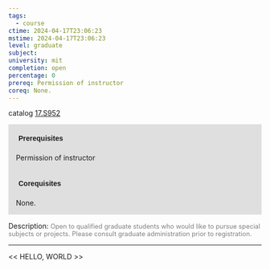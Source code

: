 ```yaml
---
tags:
  - course
ctime: 2024-04-17T23:06:23
mstime: 2024-04-17T23:06:23
level: graduate
subject: 
university: mit
completion: open
percentage: 0
prereq: Permission of instructor
coreq: None.
---
```


catalog [17.S952](http://student.mit.edu/catalog/m17b.html#17.S952)

<span style="display: block; padding: 15px; background-color: rgb(100, 100, 100, 0.2);"><font id="m_prereq1669_0" style="display: block; font-family: Arial, sans-serif; font-weight: bold; padding: 5px">Prerequisites</font><br><span id="prereq1669_0">Permission of instructor</span></span>
<span style="display: block; padding: 15px; background-color: rgb(100, 100, 100, 0.2);"><font id="m_coreq1669_0" style="display: block; font-family: Arial, sans-serif; font-weight: bold; padding: 5px">Corequisites</font><br><span id="coreq1669_0">None.</span></span>

<font style="">Description:</font>
<font style="color: grey; font-size: 0.8rem;">Open to qualified graduate students who would like to pursue special subjects or projects. Please consult graduate administration prior to registration.</font>



---

<< HELLO, WORLD >>

